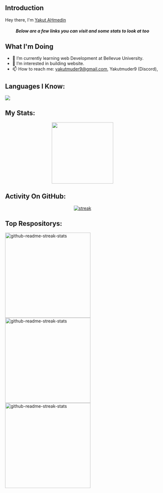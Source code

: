 <!---
- 👋 Hi, I’m Yakut Ahmedin
- 👀 I’m interested in building website.

- 💞️ I’m looking to collaborate wed dev team.
- 📫 How to reach me: yahmedin@habshi.tech


Yakutmuder9/Dashboard-Portfolio-Project is my ✨ special ✨ repository on my GitHub profile.
You can click the Preview link to look every changes.
--->
## Introduction

<p align="center
  [![Typing SVG](https://readme-typing-svg.demolab.com?font=Fira+Code&pause=1000&width=435&lines=The+five+boxing+wizards+jump+quickly)](https://git.io/typing-svg)
</p>

<h3 align="center">Hey there, I'm <a href="https://github.com/Yakutmuder9">Yakut AHmedin</a></h3>
<h5 align="center">Below are a few links you can visit and some stats to look at too</h5>

## What I'm Doing

- 🌱 I’m currently learning web Development at Bellevue University.
- 👀 I’m interested in building website.
- 📫 How to reach me: yakutmuder9@gmail.com, Yakutmuder9 (Discord),

## Languages I Know:

<p align="left"> <a href="https://github.com/Yakutmuder9"><img src="https://skillicons.dev/icons?i=vscode,git,github,html,css,js,ts,express,nodejs,figma,react,angular,bootstrap,tailwind,materialui,mongodb,firebase"> </a> </p>

## My Stats:

<p align="center">
<img height="200px" src="https://github-readme-stats.vercel.app/api?username=Yakutmuder9&hide_border=true&show_icons=true&count_private=true&theme=gruvbox&bg_color=151515">
</p>

## Activity On GitHub:

<p align="center">
  <a href="https://github.com/Yakutmuder9">      
<img title="stats" alt="streak" src="https://github-readme-streak-stats.herokuapp.com/?user=Yakutmuder9&theme=dark&hide_border=true&stroke=f53b3b"/>
</a> 
</p>

## Top Respositorys:

  <p align="left">
     <a href="https://github.com/Yakutmuder9/yakutmuder9"><img width="278" src="https://denvercoder1-github-readme-stats.vercel.app/api/pin/?username=Yakutmuder9&repo=MyPortfolio&theme=react&bg_color=1F222E&title_color=F8D866&hide_border=true&icon_color=F8D866&show_icons=false" alt="github-readme-streak-stats"></a>
    <a href="https://github.com/Yakutmuder9/MyPortfolior"><img width="278" src="https://denvercoder1-github-readme-stats.vercel.app/api/pin/?username=Yakutmuder9&repo=Furniture-Shop&theme=react&bg_color=1F222E&title_color=F8D866&hide_border=true&icon_color=F8D866&show_icons=false" alt="github-readme-streak-stats"></a>
     <a href="https://github.com/Yakutmuder9/CarComet-Car-Shopping"><img width="278" src="https://denvercoder1-github-readme-stats.vercel.app/api/pin/?username=Yakutmuder9&repo=CarComet-Car-Shopping&theme=react&bg_color=1F222E&title_color=F8D866&hide_border=true&icon_color=F8D866&show_icons=false" alt="github-readme-streak-stats"></a>
  </p>
